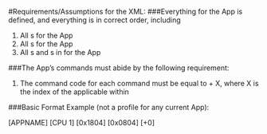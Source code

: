 #Requirements/Assumptions for the XML:
###Everything for the App is defined, and everything is in correct order, including
1. All <commands><command>s for the App
2. All <telemetry><parameter>s for the App
3. All <inputparameter>s and <choiceparameter>s in <commands><command><parameters> for the App

###The App’s commands must abide by the following requirement:
1. The command code for each command must be equal to <commandoffset> + X, where X is the index of the applicable <command> within <commands>


###Basic Format Example (not a profile for any current App):
<?xml version="1.0" encoding="UTF-8"?>
<channel>
	<name>[APPNAME]</name>
	<configs>
		<config>
			<name>[CPU 1]</name>
			<cmdmid>[0x1804]</cmdmid>
			<tlmmid>[0x0804]</tlmmid>
		</config>
	</configs>
	<commandoffset>[+0]</commandoffset>
	<commands></commands>
	<telemetry></telemetry>
</channel>
